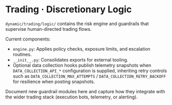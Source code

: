 # Trading · Discretionary Logic

`dynamic/trading/logic/` contains the risk engine and guardrails that supervise
human-directed trading flows.

Current components:

- `engine.py`: Applies policy checks, exposure limits, and escalation routines.
- `__init__.py`: Consolidates exports for external tooling.
- Optional data collection hooks publish telemetry snapshots when
  `DATA_COLLECTION_API_*` configuration is supplied, inheriting retry controls
  such as `DATA_COLLECTION_MAX_ATTEMPTS` / `DATA_COLLECTION_RETRY_BACKOFF` for
  resilience when posting snapshots.

Document new guardrail modules here and capture how they integrate with the
wider trading stack (execution bots, telemetry, or alerting).
